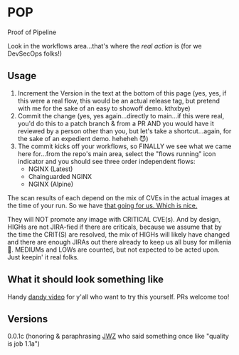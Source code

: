# POP
Proof of Pipeline

Look in the workflows area...that's where the *real action* is (for we DevSecOps folks!)

## Usage
1. Increment the Version in the text at the bottom of this page (yes, yes, if this were a real flow, this would be an actual release tag, but pretend with me for the sake of an easy to showoff demo. kthxbye)
2. Commit the change (yes, yes again...directly to main...if this were real, you'd do this to a patch branch & from a PR AND you would have it reviewed by a person other than you, but let's take a shortcut...again, for the sake of an expedient demo. heheheh 😈)
3. The commit kicks off your workflows, so FINALLY we see what we came here for...from the repo's main area, select the "flows running" icon indicator and you should see three order independent flows:
   - NGINX (Latest)
   - Chainguarded NGINX
   - NGINX (Alpine)

The scan results of each depend on the mix of CVEs in the actual images at the time of your run. So we have [that going for us. Which is nice.](https://youtu.be/X48G7Y0VWW4?feature=shared&t=60)

They will NOT promote any image with CRITICAL CVE(s). And by design, HIGHs are not JIRA-fied if there are criticals, because we assume that by the time the CRIT(S) are resolved, the mix of HIGHs will likely have changed and there are enough JIRAs out there already to keep us all busy for millenia 😬. MEDIUMs and LOWs are counted, but not expected to be acted upon. Just keepin' it real folks.

## What it should look something like
Handy [dandy video](https://share.cleanshot.com/GvThjHwv) for y'all who want to try this yourself. PRs welcome too!

## Versions
0.0.1c (honoring & paraphrasing [JWZ](https://www.jwz.org/) who said something once like "quality is job 1.1a")
